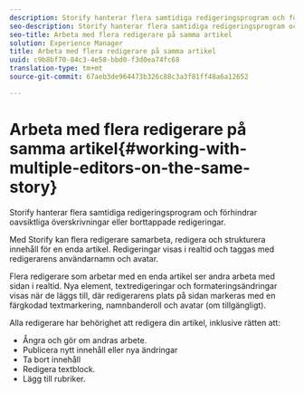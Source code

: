 ```yaml
---
description: Storify hanterar flera samtidiga redigeringsprogram och förhindrar oavsiktliga överskrivningar eller borttappade redigeringar.
seo-description: Storify hanterar flera samtidiga redigeringsprogram och förhindrar oavsiktliga överskrivningar eller borttappade redigeringar.
seo-title: Arbeta med flera redigerare på samma artikel
solution: Experience Manager
title: Arbeta med flera redigerare på samma artikel
uuid: c9b8bf70-84c3-4e58-bbd0-f3d0ea74fc68
translation-type: tm+mt
source-git-commit: 67aeb3de964473b326c88c3a3f81ff48a6a12652

---
```



# Arbeta med flera redigerare på samma artikel{#working-with-multiple-editors-on-the-same-story}

Storify hanterar flera samtidiga redigeringsprogram och förhindrar oavsiktliga överskrivningar eller borttappade redigeringar.

Med Storify kan flera redigerare samarbeta, redigera och strukturera innehåll för en enda artikel. Redigeringar visas i realtid och taggas med redigerarens användarnamn och avatar.

Flera redigerare som arbetar med en enda artikel ser andra arbeta med sidan i realtid. Nya element, textredigeringar och formateringsändringar visas när de läggs till, där redigerarens plats på sidan markeras med en färgkodad textmarkering, namnbanderoll och avatar (om tillgängligt).

Alla redigerare har behörighet att redigera din artikel, inklusive rätten att:

* Ångra och gör om andras arbete.
* Publicera nytt innehåll eller nya ändringar
* Ta bort innehåll
* Redigera textblock.
* Lägg till rubriker.

